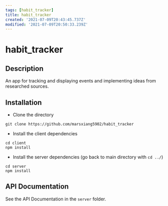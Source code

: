 ```yaml
---
tags: [habit_tracker]
title: habit_tracker
created: '2021-07-09T20:43:45.737Z'
modified: '2021-07-09T20:50:33.239Z'
---
```


# habit_tracker

## Description

An app for tracking and displaying events and implementing ideas from researched sources.

## Installation

* Clone the directory

```
git clone https://github.com/marsxiang5902/habit_tracker
```

* Install the client dependencies

```
cd client
npm install
```

* Install the server dependencies (go back to main directory with `cd ../`)

```
cd server
npm install
```

## API Documentation

See the API Documentation in the `server` folder.
